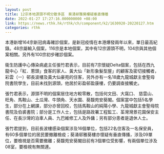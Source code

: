 ```yaml
---
layout: post
title: 12宗本地源頭不明分散多區　葵涌邨雅葵樓疑垂直傳播
date: 2022-01-27 17:27:16.000000000 +08:00
link: https://news.rthk.hk/rthk/ch/component/k2/1630920-20220127.htm
categories: rthk
---
```


本港新增164宗新冠病毒確診個案，是新冠疫情在本港爆發兩年以來，單日最高紀錄。48宗屬輸入個案，116宗是本地個案，其中有12宗源頭不明，104宗與其他個案相關。另外有100宗初步確診個案。

衞生防護中心傳染病處主任張竹君表示，目前有7宗懷疑Delta個案，包括在西九龍中心「紅．蔥頭」食客的家人、黃大仙「新形象髮型屋」的顧客及密切接觸者，彩雲（一）邨長波樓及黃大仙豪苑的住客，另外亦有一名18歲九龍城獻主會聖母院書院學生，目前未找到源頭，他居於彩盈邨盈康樓，仍要調查接觸史。

張竹君表示，源頭不明的個案居住地方較零散，包括何文田、大窩口、 慈雲山、旺角、馬鞍山、土瓜灣、牛頭角、天水圍、葵馥苑安葵閣。個案當中包括5名學生，部分在上網課，部分亦曾回校，包括馬鞍山的純陽小學、九龍城獻主會聖母院書院及伯裘書院；部分是工作人士，包括是路政署工程監工、荃灣灣景花園保安主任、在長沙灣的泊車人員、九巴維修工人及外傭；另有部分患者是退休人士。

張竹君提到，目前長波樓感染個案涉及16個單位，包括22名住客及一名保安員，有60多個單位的居民要撤離檢疫；葵涌邨雅葵樓亦懷疑有垂直傳播，涉及09單位，要檢視是否需要撤離；葵馥苑安葵閣目前有3個單位受影響，有兩個單位涉及08室，要檢視有無關連。
